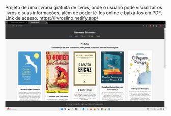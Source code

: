 Projeto de uma livraria gratuita de livros, onde o usuário pode visualizar os livros e suas informações, além de poder lê-los online e baixá-los em PDF.
Link de acesso.
https://livroslino.netlify.app/
![alt text](https://github.com/GeovaneJorge/Livros/blob/main/Tela.png)


